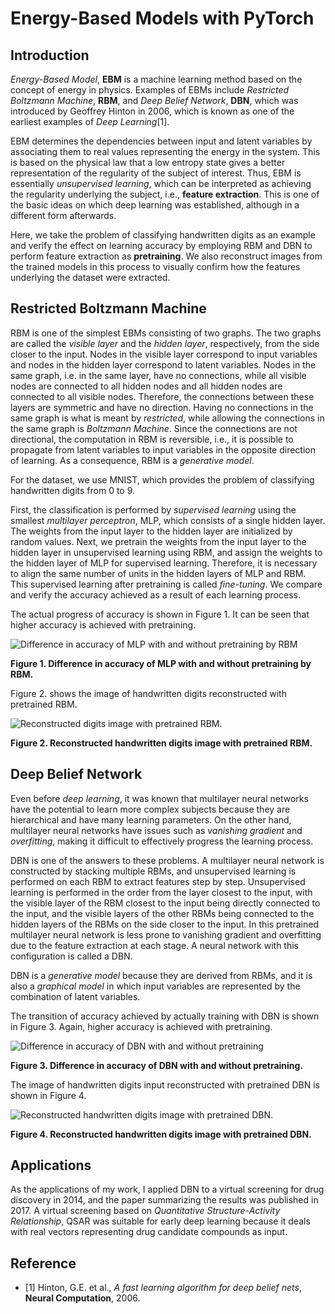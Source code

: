 # Energy-Based Models with PyTorch

## Introduction

*Energy-Based Model*, **EBM** is a machine learning method based on the concept of energy in physics.
Examples of EBMs include *Restricted Boltzmann Machine*, **RBM**, and *Deep Belief Network*, **DBN**,
which was introduced by Geoffrey Hinton in 2006, which is known as one of the earliest examples of *Deep Learning*[1].

EBM determines the dependencies between input and latent variables by associating them to real values representing the energy in the system.
This is based on the physical law that a low entropy state gives a better representation of the regularity of the subject of interest.
Thus, EBM is essentially *unsupervised learning*, which can be interpreted as achieving the regularity underlying the subject, i.e., **feature extraction**.
This is one of the basic ideas on which deep learning was established, although in a different form afterwards.

Here, we take the problem of classifying handwritten digits as an example and verify the effect on learning accuracy by employing RBM and DBN to perform feature extraction as **pretraining**.
We also reconstruct images from the trained models in this process to visually confirm how the features underlying the dataset were extracted.

## Restricted Boltzmann Machine

RBM is one of the simplest EBMs consisting of two graphs.
The two graphs are called the *visible layer* and the *hidden layer*, respectively, from the side closer to the input.
Nodes in the visible layer correspond to input variables and nodes in the hidden layer correspond to latent variables.
Nodes in the same graph, i.e. in the same layer, have no connections, while all visible nodes are connected to all hidden nodes and all hidden nodes are connected to all visible nodes. Therefore, the connections between these layers are symmetric and have no direction.
Having no connections in the same graph is what is meant by *restricted*, while allowing the connections in the same graph is *Boltzmann Machine*.
Since the connections are not directional, the computation in RBM is reversible, i.e., it is possible to propagate from latent variables to input variables in the opposite direction of learning. As a consequence, RBM is a *generative model*.

For the dataset, we use MNIST, which provides the problem of classifying handwritten digits from 0 to 9.

First, the classification is performed by *supervised learning* using the smallest *multilayer perceptron*, MLP, which consists of a single hidden layer.
The weights from the input layer to the hidden layer are initialized by random values.
Next, we pretrain the weights from the input layer to the hidden layer in unsupervised learning using RBM,
and assign the weights to the hidden layer of MLP for supervised learning.
Therefore, it is necessary to align the same number of units in the hidden layers of MLP and RBM.
This supervised learning after pretraining is called *fine-tuning*.
We compare and verify the accuracy achieved as a result of each learning process.

The actual progress of accuracy is shown in Figure 1.
It can be seen that higher accuracy is achieved with pretraining.

![Difference in accuracy of MLP with and without pretraining by RBM](figure/RBM.jpg)

**Figure 1. Difference in accuracy of MLP with and without pretraining by RBM.**

Figure 2. shows the image of handwritten digits reconstructed with pretrained RBM.

![Reconstructed digits image with pretrained RBM.](figure/RBM_digits.jpg)

**Figure 2. Reconstructed handwritten digits image with pretrained RBM.**

## Deep Belief Network

Even before *deep learning*, it was known that multilayer neural networks have the potential to learn more complex subjects because they are hierarchical and have many learning parameters.
On the other hand, multilayer neural networks have issues such as *vanishing gradient* and *overfitting*, making it difficult to effectively progress the learning process.

DBN is one of the answers to these problems. A multilayer neural network is constructed by stacking multiple RBMs,
and unsupervised learning is performed on each RBM to extract features step by step.
Unsupervised learning is performed in the order from the layer closest to the input, with the visible layer of the RBM closest to the input being directly connected to the input, and the visible layers of the other RBMs being connected to the hidden layers of the RBMs on the side closer to the input.
In this pretrained multilayer neural network is less prone to vanishing gradient and overfitting due to the feature extraction at each stage.
A neural network with this configuration is called a DBN.

DBN is a *generative model* because they are derived from RBMs, and it is also a *graphical model* in which input variables are represented by the combination of latent variables.

The transition of accuracy achieved by actually training with DBN is shown in Figure 3.
Again, higher accuracy is achieved with pretraining.

![Difference in accuracy of DBN with and without pretraining](figure/DBN.jpg)

**Figure 3. Difference in accuracy of DBN with and without pretraining.**

The image of handwritten digits input reconstructed with pretrained DBN is shown in Figure 4.

![Reconstructed handwritten digits image with pretrained DBN.](figure/DBN_digits.jpg)

**Figure 4. Reconstructed handwritten digits image with pretrained DBN.**

## Applications

As the applications of my work, I applied DBN to a virtual screening for drug discovery in 2014,
and the paper summarizing the results was published in 2017.
A virtual screening based on *Quantitative Structure-Activity Relationship*, QSAR was suitable for early deep learning because it deals with real vectors representing drug candidate compounds as input.

## Reference

- [1] Hinton, G.E. et al., *A fast learning algorithm for deep belief nets*, **Neural Computation**, 2006.
